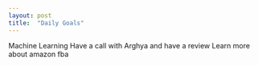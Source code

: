 ```yaml
---
layout: post
title:  "Daily Goals"
---
```


Machine Learning
Have a call with Arghya and have a review
Learn more about amazon fba

